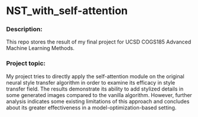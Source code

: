 # NST_with_self-attention

### Description:
This repo stores the result of my final project for UCSD COGS185 Advanced Machine Learning Methods.

### Project topic: 
My project tries to directly apply the self-attention module on the original neural style transfer algorithm in order to examine its efficacy in style transfer field. The results demonstrate its ability to add stylized details in some generated images compared to the vanilla algorithm. However, further analysis indicates some existing limitations of this approach and concludes about its greater effectiveness in a model-optimization-based setting.
